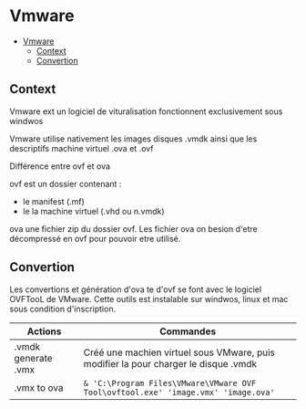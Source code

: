 # Vmware

<!-- TOC -->

- [Vmware](#vmware)
    - [Context](#context)
    - [Convertion](#convertion)

<!-- /TOC -->

## Context

Vmware ext un logiciel de vituralisation fonctionnent exclusivement sous windwos

Vmware utilise nativement les images disques .vmdk ainsi que les descriptifs machine virtuel .ova et .ovf

Différence entre ovf et ova

ovf est un dossier contenant :
- le manifest (.mf)
- le la machine virtuel (.vhd ou n.vmdk)

ova une fichier zip du dossier ovf.
Les fichier ova on besion d'etre décompressé en ovf pour pouvoir etre utilisé.

## Convertion

Les convertions et génération d'ova te d'ovf se font avec le logiciel OVFTooL de VMware.
Cette outils est instalable sur windwos, linux et mac sous condition d'inscription.





| Actions | Commandes |
|-------- |---------- |
| .vmdk generate .vmx | Créé une machien virtuel sous VMware, puis modifier la pour charger le disque .vmdk |
| .vmx to ova | ``````& 'C:\Program Files\VMware\VMware OVF Tool\ovftool.exe' 'image.vmx' 'image.ova'`````` |
